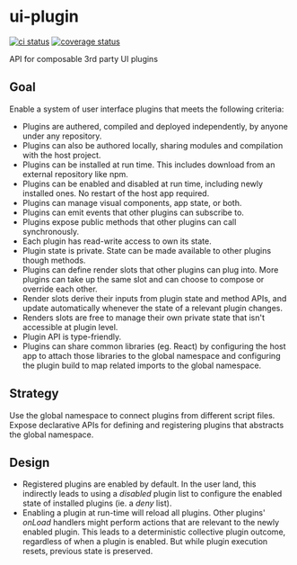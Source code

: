 # ui-plugin

[![ci status](https://github.com/skidding/ui-plugin/actions/workflows/test.yml/badge.svg)](https://github.com/skidding/ui-plugin/actions/workflows/test.yml)
[![coverage status](https://codecov.io/gh/skidding/ui-plugin/graph/badge.svg)](https://codecov.io/gh/skidding/ui-plugin)

API for composable 3rd party UI plugins

## Goal

Enable a system of user interface plugins that meets the following criteria:

- Plugins are authered, compiled and deployed independently, by anyone under any repository.
- Plugins can also be authored locally, sharing modules and compilation with the host project.
- Plugins can be installed at run time. This includes download from an external repository like npm.
- Plugins can be enabled and disabled at run time, including newly installed ones. No restart of the host app required.
- Plugins can manage visual components, app state, or both.
- Plugins can emit events that other plugins can subscribe to.
- Plugins expose public methods that other plugins can call synchronously.
- Each plugin has read-write access to own its state.
- Plugin state is private. State can be made available to other plugins though methods.
- Plugins can define render slots that other plugins can plug into. More plugins can take up the same slot and can choose to compose or override each other.
- Render slots derive their inputs from plugin state and method APIs, and update automatically whenever the state of a relevant plugin changes.
- Renders slots are free to manage their own private state that isn't accessible at plugin level.
- Plugin API is type-friendly.
- Plugins can share common libraries (eg. React) by configuring the host app to attach those libraries to the global namespace and configuring the plugin build to map related imports to the global namespace.

## Strategy

Use the global namespace to connect plugins from different script files. Expose declarative APIs for defining and registering plugins that abstracts the global namespace.

## Design

- Registered plugins are enabled by default. In the user land, this indirectly leads to using a _disabled_ plugin list to configure the enabled state of installed plugins (ie. a _deny_ list).
- Enabling a plugin at run-time will reload all plugins. Other plugins' _onLoad_ handlers might perform actions that are relevant to the newly enabled plugin. This leads to a deterministic collective plugin outcome, regardless of when a plugin is enabled. But while plugin execution resets, previous state is preserved.
